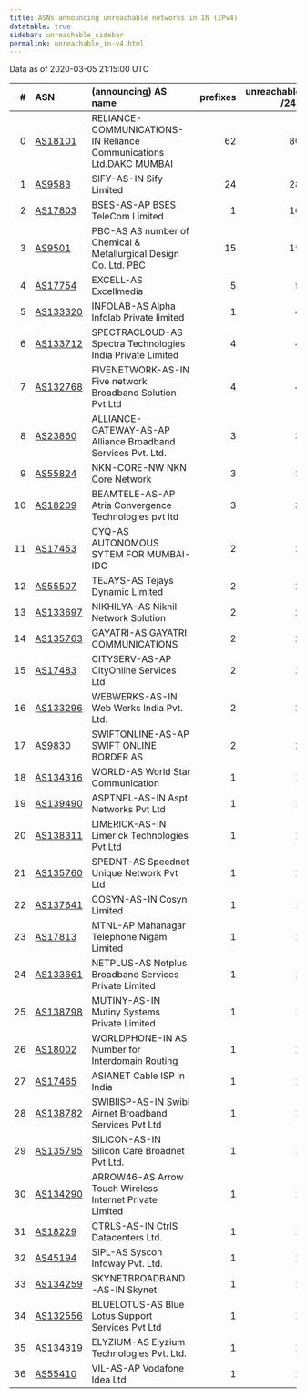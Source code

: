 ```yaml
---
title: ASNs announcing unreachable networks in IN (IPv4)
datatable: true
sidebar: unreachable_sidebar
permalink: unreachable_in-v4.html
---
```


Data as of 2020-03-05 21:15:00 UTC


<div class="datatable-begin"></div>

|   # | ASN                                      | (announcing) AS name                                                 |   prefixes |   unreachable /24s |
|----:|:-----------------------------------------|:---------------------------------------------------------------------|-----------:|-------------------:|
|   0 | [AS18101](unreachable_AS18101-v4.html)   | RELIANCE-COMMUNICATIONS-IN Reliance Communications Ltd.DAKC MUMBAI   |         62 |                 80 |
|   1 | [AS9583](unreachable_AS9583-v4.html)     | SIFY-AS-IN Sify Limited                                              |         24 |                 28 |
|   2 | [AS17803](unreachable_AS17803-v4.html)   | BSES-AS-AP BSES TeleCom Limited                                      |          1 |                 16 |
|   3 | [AS9501](unreachable_AS9501-v4.html)     | PBC-AS AS number of Chemical &amp; Metallurgical Design Co. Ltd. PBC |         15 |                 15 |
|   4 | [AS17754](unreachable_AS17754-v4.html)   | EXCELL-AS Excellmedia                                                |          5 |                  5 |
|   5 | [AS133320](unreachable_AS133320-v4.html) | INFOLAB-AS Alpha Infolab Private limited                             |          1 |                  4 |
|   6 | [AS133712](unreachable_AS133712-v4.html) | SPECTRACLOUD-AS Spectra Technologies India Private Limited           |          4 |                  4 |
|   7 | [AS132768](unreachable_AS132768-v4.html) | FIVENETWORK-AS-IN Five network Broadband Solution Pvt Ltd            |          4 |                  4 |
|   8 | [AS23860](unreachable_AS23860-v4.html)   | ALLIANCE-GATEWAY-AS-AP Alliance Broadband Services Pvt. Ltd.         |          3 |                  3 |
|   9 | [AS55824](unreachable_AS55824-v4.html)   | NKN-CORE-NW NKN Core Network                                         |          3 |                  3 |
|  10 | [AS18209](unreachable_AS18209-v4.html)   | BEAMTELE-AS-AP Atria Convergence Technologies pvt ltd                |          3 |                  3 |
|  11 | [AS17453](unreachable_AS17453-v4.html)   | CYQ-AS AUTONOMOUS SYTEM FOR MUMBAI-IDC                               |          2 |                  2 |
|  12 | [AS55507](unreachable_AS55507-v4.html)   | TEJAYS-AS Tejays Dynamic Limited                                     |          2 |                  2 |
|  13 | [AS133697](unreachable_AS133697-v4.html) | NIKHILYA-AS Nikhil Network Solution                                  |          2 |                  2 |
|  14 | [AS135763](unreachable_AS135763-v4.html) | GAYATRI-AS GAYATRI COMMUNICATIONS                                    |          2 |                  2 |
|  15 | [AS17483](unreachable_AS17483-v4.html)   | CITYSERV-AS-AP CityOnline Services Ltd                               |          2 |                  2 |
|  16 | [AS133296](unreachable_AS133296-v4.html) | WEBWERKS-AS-IN Web Werks India Pvt. Ltd.                             |          2 |                  2 |
|  17 | [AS9830](unreachable_AS9830-v4.html)     | SWIFTONLINE-AS-AP SWIFT ONLINE BORDER AS                             |          2 |                  2 |
|  18 | [AS134316](unreachable_AS134316-v4.html) | WORLD-AS World Star Communication                                    |          1 |                  1 |
|  19 | [AS139490](unreachable_AS139490-v4.html) | ASPTNPL-AS-IN Aspt Networks Pvt Ltd                                  |          1 |                  1 |
|  20 | [AS138311](unreachable_AS138311-v4.html) | LIMERICK-AS-IN Limerick Technologies Pvt Ltd                         |          1 |                  1 |
|  21 | [AS135760](unreachable_AS135760-v4.html) | SPEDNT-AS Speednet Unique Network Pvt Ltd                            |          1 |                  1 |
|  22 | [AS137641](unreachable_AS137641-v4.html) | COSYN-AS-IN Cosyn Limited                                            |          1 |                  1 |
|  23 | [AS17813](unreachable_AS17813-v4.html)   | MTNL-AP Mahanagar Telephone Nigam Limited                            |          1 |                  1 |
|  24 | [AS133661](unreachable_AS133661-v4.html) | NETPLUS-AS Netplus Broadband Services Private Limited                |          1 |                  1 |
|  25 | [AS138798](unreachable_AS138798-v4.html) | MUTINY-AS-IN Mutiny Systems Private Limited                          |          1 |                  1 |
|  26 | [AS18002](unreachable_AS18002-v4.html)   | WORLDPHONE-IN AS Number for Interdomain Routing                      |          1 |                  1 |
|  27 | [AS17465](unreachable_AS17465-v4.html)   | ASIANET Cable ISP in India                                           |          1 |                  1 |
|  28 | [AS138782](unreachable_AS138782-v4.html) | SWIBIISP-AS-IN Swibi Airnet Broadband Services Pvt Ltd               |          1 |                  1 |
|  29 | [AS135795](unreachable_AS135795-v4.html) | SILICON-AS-IN Silicon Care Broadnet Pvt Ltd.                         |          1 |                  1 |
|  30 | [AS134290](unreachable_AS134290-v4.html) | ARROW46-AS Arrow Touch Wireless Internet Private Limited             |          1 |                  1 |
|  31 | [AS18229](unreachable_AS18229-v4.html)   | CTRLS-AS-IN CtrlS Datacenters Ltd.                                   |          1 |                  1 |
|  32 | [AS45194](unreachable_AS45194-v4.html)   | SIPL-AS Syscon Infoway Pvt. Ltd.                                     |          1 |                  1 |
|  33 | [AS134259](unreachable_AS134259-v4.html) | SKYNETBROADBAND-AS-IN Skynet                                         |          1 |                  1 |
|  34 | [AS132556](unreachable_AS132556-v4.html) | BLUELOTUS-AS Blue Lotus Support Services Pvt Ltd                     |          1 |                  1 |
|  35 | [AS134319](unreachable_AS134319-v4.html) | ELYZIUM-AS Elyzium Technologies Pvt. Ltd.                            |          1 |                  1 |
|  36 | [AS55410](unreachable_AS55410-v4.html)   | VIL-AS-AP Vodafone Idea Ltd                                          |          1 |                  1 |

<div class="datatable-end"></div>